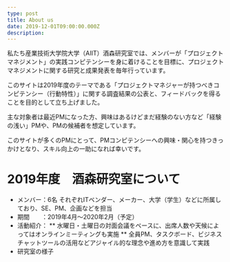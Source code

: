 ```yaml
---
type: post
title: About us
date: 2019-12-01T09:00:00.000Z
description: 
---
```


私たち産業技術大学院大学（AIIT）酒森研究室では、メンバーが「プロジェクトマネジメント」の実践コンピテンシーを身に着けることを目標に、プロジェクトマネジメントに関する研究と成果発表を毎年行っています。

このサイトは2019年度のテーマである「プロジェクトマネジャーが持つべきコンピテンシー（行動特性）」に関する調査結果の公表と、フィードバックを得ることを目的として立ち上げました。

主な対象者は最近PMになった方、興味はあるけどまだ経験のない方など「経験の浅い」PMや、PMの候補者を想定しています。

このサイトが多くのPMにとって、PMコンピテンシーへの興味・関心を持つきっかけとなり、スキル向上の一助になれば幸いです。

# 2019年度　酒森研究室について

* メンバー：6名
それぞれITベンダー、メーカー、大学（学生）などに所属しており、SE、PM、企画などを担当
* 期間　　：2019年4月～2020年2月（予定）
* 活動紹介：
** 水曜日・土曜日の対面会議をベースに、出席人数や天候によってはオンラインミーティングも実施
** 全員PM、タスクボード、ビジネスチャットツールの活用などアジャイル的な理念や進め方を意識して実践
* 研究室の様子



